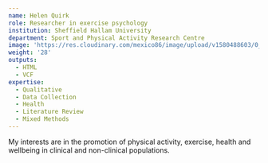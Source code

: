 ```yaml
---
name: Helen Quirk
role: Researcher in exercise psychology
institution: Sheffield Hallam University
department: Sport and Physical Activity Research Centre
image: 'https://res.cloudinary.com/mexico86/image/upload/v1580488603/0_pgdf5q.jpg'
weight: '28'
outputs:
  - HTML
  - VCF
expertise:
  - Qualitative
  - Data Collection
  - Health
  - Literature Review
  - Mixed Methods
---
```


My interests are in the promotion of physical activity, exercise, health and wellbeing in clinical and non-clinical populations.
